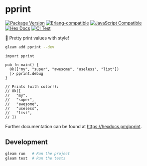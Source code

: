# pprint

[![Package Version](https://img.shields.io/hexpm/v/pprint)](https://hex.pm/packages/pprint)
[![Erlang-compatible](https://img.shields.io/badge/target-erlang-b83998)](https://www.erlang.org/)
[![JavaScript Compatible](https://img.shields.io/badge/target-javascript-f3e155)](https://en.wikipedia.org/wiki/JavaScript)
[![Hex Docs](https://img.shields.io/badge/hex-docs-ffaff3)](https://hexdocs.pm/pprint/)
[![CI Test](https://github.com/MystPi/pprint/actions/workflows/test.yml/badge.svg?branch=master&amp;event=push)](https://github.com/MystPi/pprint/actions/workflows/test.yml)

💄 Pretty print values with style!

```sh
gleam add pprint --dev
```

```gleam
import pprint

pub fn main() {
  Ok(["my", "super", "awesome", "useless", "list"])
  |> pprint.debug
}

// Prints (with color!):
// Ok([
//   "my",
//   "super",
//   "awesome",
//   "useless",
//   "list",
// ])
```

Further documentation can be found at <https://hexdocs.pm/pprint>.

## Development

```sh
gleam run   # Run the project
gleam test  # Run the tests
```

